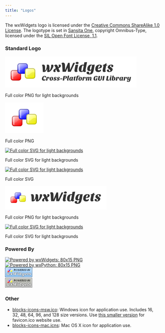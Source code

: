 ```yaml
---
title: "Logos"
---
```


The wxWidgets logo is licensed under the [Creative Commons ShareAlike 1.0 License][cc-link].
The logotype is set in [Sansita One][sansita], copyright Omnibus-Type,
licensed under the [SIL Open Font License, 1.1](http://scripts.sil.org/OFL).

[cc-link]: https://creativecommons.org/licenses/sa/1.0/
[sansita]: https://www.google.com/fonts/specimen/Sansita+One


### Standard Logo

<div class="row text-center">
  <div class="col-lg-9">
    <div class="card my-2">
      <div class="card-body pt-1">
        <a href="title.png"><img class="img-fluid" src="title.png" alt="Full color PNG for light backgrounds"></a>
        <p class="card-text">Full color PNG for light backgrounds</p>
      </div>
    </div>
  </div>
  <div class="col-lg-3">
    <div class="card my-2">
      <div class="card-body pt-1">
        <a href="blocks.png"><img class="img-fluid" src="blocks.png" alt="Full color PNG for light backgrounds"></a>
        <p class="card-text">Full color PNG</p>
      </div>
    </div>
  </div>
</div>
<div class="row text-center">
  <div class="col-lg-9">
    <div class="card my-2">
      <div class="card-body pt-1">
        <a href="title.svg"><img class="img-fluid" src="title.svg" alt="Full color SVG for light backgrounds"></a>
        <p class="card-text">Full color SVG for light backgrounds</p>
      </div>
    </div>
  </div>
  <div class="col-lg-3">
    <div class="card my-2">
      <div class="card-body pt-1">
        <a href="blocks.svg"><img class="img-fluid" src="blocks.svg" alt="Full color SVG for light backgrounds"></a>
        <p class="card-text">Full color SVG</p>
      </div>
    </div>
  </div>
</div>
<div class="row text-center">
  <div class="col-lg-6">
    <div class="card my-2">
      <div class="card-body pt-1">
        <a href="title-small.png"><img class="img-fluid" src="title-small.png" alt="Full color PNG for light backgrounds"></a>
        <p class="card-text">Full color PNG for light backgrounds</p>
      </div>
    </div>
  </div>
  <div class="col-lg-6">
    <div class="card my-2">
      <div class="card-body pt-1">
        <a href="title-small.svg"><img class="img-fluid" src="title-small.svg" alt="Full color SVG for light backgrounds"></a>
        <p class="card-text">Full color SVG for light backgrounds</p>
      </div>
    </div>
  </div>
</div>

### Powered By

<div class="row mb-3 text-center">
  <div class="col-lg-3">
    <div class="card my-2 p-2">
      <a href="powered-by-wxwidgets-80x15.png"><img class="img-fluid" src="powered-by-wxwidgets-80x15.png" alt="Powered by wxWidgets: 80x15 PNG"></a>
    </div>
  </div>
  <div class="col-lg-3">
    <div class="card my-2 p-2">
      <a href="powered-by-wxpython-80x15.png"><img class="img-fluid" src="powered-by-wxpython-80x15.png" alt="Powered by wxPython: 80x15 PNG"></a>
    </div>
  </div>
  <div class="col-lg-3">
    <div class="card my-2 p-2">
      <a href="powered-by-wxwidgets-88x31-blue.png"><img class="img-fluid" src="powered-by-wxwidgets-88x31-blue.png" alt="Powered by wxWidgets: 88x31 Blue PNG"></a>
    </div>
  </div>
  <div class="col-lg-3">
    <div class="card my-2 p-2">
      <a href="powered-by-wxwidgets-88x31.png"><img class="img-fluid" src="powered-by-wxwidgets-88x31.png" alt="Powered by wxWidgets: 88x31 PNG"></a>
    </div>
  </div>
</div>

### Other

- [blocks-icons-msw.ico](blocks-icons-msw.ico): Windows icon for application
  use. Includes 16, 32, 48, 64, 96, and 128 size versions. Use
  [this smaller version](/assets/ico/favicon.ico) for favicon.ico website use.
- [blocks-icons-mac.icns](blocks-icons-mac.icns): Mac OS X icon for application use.
